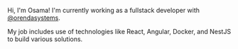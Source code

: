 Hi, I'm Osama! I'm currently working as a fullstack developer with [@orendasystems](https://github.com/orendasystems). 

My job includes use of technologies like React, Angular, Docker, and NestJS to build various solutions.
